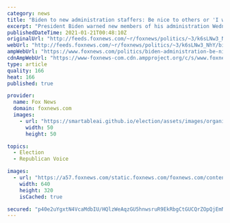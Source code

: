 ```yaml
---
category: news
title: "Biden to new administration staffers: Be nice to others or 'I will fire you on the spot'"
excerpt: "President Biden warned new members of his administration Wednesday that he’ll fire them “on the spot” if they fail to treat others nicely."
publishedDateTime: 2021-01-21T00:48:10Z
originalUrl: "http://feeds.foxnews.com/~r/foxnews/politics/~3/k6sLNw3_NhY/biden-administration-be-nice-or-i-will-fire-you"
webUrl: "http://feeds.foxnews.com/~r/foxnews/politics/~3/k6sLNw3_NhY/biden-administration-be-nice-or-i-will-fire-you"
ampWebUrl: "https://www.foxnews.com/politics/biden-administration-be-nice-or-i-will-fire-you.amp"
cdnAmpWebUrl: "https://www-foxnews-com.cdn.ampproject.org/c/s/www.foxnews.com/politics/biden-administration-be-nice-or-i-will-fire-you.amp"
type: article
quality: 166
heat: 166
published: true

provider:
  name: Fox News
  domain: foxnews.com
  images:
    - url: "https://smartableai.github.io/election/assets/images/organizations/foxnews.com-50x50.jpg"
      width: 50
      height: 50

topics:
  - Election
  - Republican Voice

images:
  - url: "https://a57.foxnews.com/static.foxnews.com/foxnews.com/content/uploads/2021/01/640/320/biden-swearing-in.jpg?ve=1&tl=1"
    width: 640
    height: 320
    isCached: true

secured: "p40e2uYgxtN4VcaMdbIU/HQlzWeAqzGU5hnwsruR9EkRbgCtGUCQrZOpQjEmNdow1YwYuXhXHhOGgv/A9GyNDsV99A1RR7g2qQnrqUtsznTCWgjVJvVtwgiHr4Lm94AXa0jyJMnAMfP2u4QwTpWXmHZN2EG4CB6rR2IW6bUd1pr5OQQVMtVUwb0ZtDN7UT6j3SeLI0UJb2vNYBuVFj2oaHiLuwfPCgV8bMtB1pR4zLaxzS3YkwbfE5mriTQkaozBYpL1yi6zKD7MH2hECeys1+DCRJIIvNGuUhQaWqG1qVPYBQNAzrTb3MYpCDEKEQB1YJpPCu/BXcb5IV//IdZBbU6juzk0JG7tc4ela8fmWyo=;ZQ4VJgI1aXcsIMxCMPT8Ig=="
---
```



